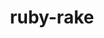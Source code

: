 ---
title: "ruby-rake"
layout: cache
categories: [package, develop-2023-10-01]
meta: {"versions": ["13.0.6"], "compilers": ["gcc@=7.5.0"], "oss": ["ubuntu18.04"], "platforms": ["linux"], "targets": ["x86_64_v3"], "stacks": ["build_systems", "root"], "num_specs": 1, "num_specs_by_stack": {"build_systems": 1, "root": 1}}
spec_details: [{"hash": "p3xt2sx56lwsvz3k6newxljfkavhlajb", "compiler": "gcc@=7.5.0", "versions": ["13.0.6"], "os": "ubuntu18.04", "platform": "linux", "target": "x86_64_v3", "variants": ["build_system=ruby"], "stacks": ["build_systems", "root"], "size": "-", "tarball": "https://binaries.spack.io/develop-2023-10-01/build_cache/linux-ubuntu18.04-x86_64_v3/gcc-7.5.0/ruby-rake-13.0.6/linux-ubuntu18.04-x86_64_v3-gcc-7.5.0-ruby-rake-13.0.6-p3xt2sx56lwsvz3k6newxljfkavhlajb.spack"}]
---
